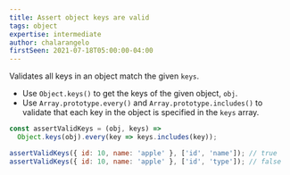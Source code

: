 ```yaml
---
title: Assert object keys are valid
tags: object
expertise: intermediate
author: chalarangelo
firstSeen: 2021-07-18T05:00:00-04:00
---
```


Validates all keys in an object match the given `keys`.

- Use `Object.keys()` to get the keys of the given object, `obj`.
- Use `Array.prototype.every()` and `Array.prototype.includes()` to validate that each key in the object is specified in the `keys` array.

```js
const assertValidKeys = (obj, keys) =>
  Object.keys(obj).every(key => keys.includes(key));
```

```js
assertValidKeys({ id: 10, name: 'apple' }, ['id', 'name']); // true
assertValidKeys({ id: 10, name: 'apple' }, ['id', 'type']); // false
```

